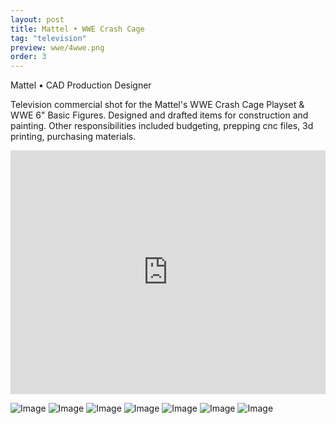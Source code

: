 ```yaml
---
layout: post
title: Mattel • WWE Crash Cage
tag: "television"
preview: wwe/4wwe.png
order: 3
---
```

Mattel • CAD Production Designer

Television commercial shot for the Mattel's WWE Crash Cage Playset & WWE 6" Basic Figures. Designed and drafted items for construction and painting. Other responsibilities included budgeting, prepping cnc files, 3d printing, purchasing materials.

<iframe frameborder="0" scrolling="no" height="390" width="100%" src="https://www.youtube.com/embed/ERd4uKqD0zc" allow="autoplay; encrypted-media" allowfullscreen></iframe>

![Image](1wwe.png)
![Image](2wwe.png)
![Image](3wwe.png)
![Image](4wwe.png)
![Image](5wwe.png)
![Image](6wwe.png)
![Image](7wwe.png)
